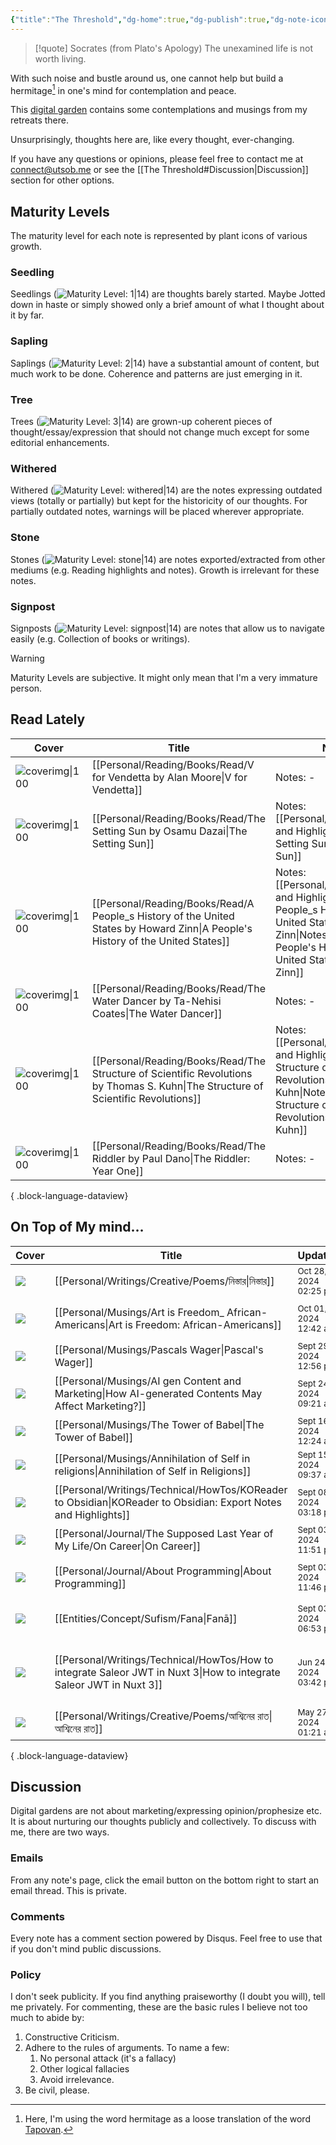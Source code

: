 ```yaml
---
{"title":"The Threshold","dg-home":true,"dg-publish":true,"dg-note-icon":"signpost","dg-pinned":true,"dg-hide-in-graph":true,"cssClasses":["cards","cards-cols-3","cards-cover","cards-cover-no-border","cards-title-hide-icons"],"dg-metatags":{"description":"Utsob's Digital Garden","og:description":"Utsob's Digital Garden"},"created":"2023-01-02T21:30:15+06:00","updated":"2024-07-02T09:47:52+06:00","permalink":"/the-threshold/","metatags":{"description":"Utsob's Digital Garden","og:description":"Utsob's Digital Garden"},"hideInGraph":true,"pinned":true,"contentClasses":"cards cards-cols-3 cards-cover cards-cover-no-border cards-title-hide-icons","tags":["gardenEntry"],"dgPassFrontmatter":true,"noteIcon":"signpost"}
---
```


> [!quote] Socrates (from Plato's Apology)
> The unexamined life is not worth living.

With such noise and bustle around us, one cannot help but build a hermitage[^1] in one's mind for contemplation and peace.

This [digital garden](https://cagrimmett.com/notes/2020/11/08/what-are-digital-gardens/) contains some contemplations and musings from my retreats there.

Unsurprisingly, thoughts here are, like every thought, ever-changing.

If you have any questions or opinions, please feel free to contact me at [connect@utsob.me](mailto:connect@utsob.me) or see the [[The Threshold#Discussion\|Discussion]] section for other options.

## Maturity Levels
The maturity level for each note is represented by plant icons of various growth.

### Seedling
Seedlings (![Maturity Level: 1|14](https://hermitage.utsob.me/img/tree-1.svg)) are thoughts barely started. Maybe Jotted down in haste or simply showed only a brief amount of what I thought about it by far.

### Sapling
Saplings (![Maturity Level: 2|14](https://hermitage.utsob.me/img/tree-2.svg)) have a substantial amount of content, but much work to be done. Coherence and patterns are just emerging in it.

### Tree
Trees (![Maturity Level: 3|14](https://hermitage.utsob.me/img/tree-3.svg)) are grown-up coherent pieces of thought/essay/expression that should not change much except for some editorial enhancements.

### Withered
Withered (![Maturity Level: withered|14](https://hermitage.utsob.me/img/withered.svg)) are the notes expressing outdated views (totally or partially) but kept for the historicity of our thoughts. For partially outdated notes, warnings will be placed wherever appropriate.

### Stone
Stones (![Maturity Level: stone|14](https://hermitage.utsob.me/img/stone.svg)) are notes exported/extracted from other mediums (e.g. Reading highlights and notes). Growth is irrelevant for these notes.

### Signpost
Signposts (![Maturity Level: signpost|14](https://hermitage.utsob.me/img/signpost.svg)) are notes that allow us to navigate easily (e.g. Collection of books or writings).

> [!Warning] 
> Maturity Levels are subjective. It might only mean that I'm a very immature person.


## Read Lately
| Cover                                                                                                                            | Title                                                                                                                                 | Notes                                                                                                                                                                              | Tags                                              |
| -------------------------------------------------------------------------------------------------------------------------------- | ------------------------------------------------------------------------------------------------------------------------------------- | ---------------------------------------------------------------------------------------------------------------------------------------------------------------------------------- | ------------------------------------------------- |
| ![coverimg\|100](https://books.google.com/books/publisher/content/images/frontcover/efPjAAAAQBAJ?fife=w600-h900&source=gbs_api)  | [[Personal/Reading/Books/Read/V for Vendetta by Alan Moore\|V for Vendetta]]                                                       | Notes: \-                                                                                                                                                                          | #bestreads                                        |
| ![coverimg\|100](https://images-na.ssl-images-amazon.com/images/S/compressed.photo.goodreads.com/books/1385206185i/194740.jpg)   | [[Personal/Reading/Books/Read/The Setting Sun by Osamu Dazai\|The Setting Sun]]                                                    | Notes: [[Personal/Reading/Notes and Highlights/The Setting Sun\|The Setting Sun]]                                                                                               |                                                   |
| ![coverimg\|100](https://images-na.ssl-images-amazon.com/images/S/compressed.photo.goodreads.com/books/1494279423i/2767.jpg)     | [[Personal/Reading/Books/Read/A People_s History of the United States by Howard Zinn\|A People's History of the United States]]    | Notes: [[Personal/Reading/Notes and Highlights/A People_s History of the United States by Howard Zinn\|Notes from A People's History of the United States by Howard Zinn]]      | #america #history #politics #colonialism #vietnam |
| ![coverimg\|100](https://images-na.ssl-images-amazon.com/images/S/compressed.photo.goodreads.com/books/1549993860i/43982054.jpg) | [[Personal/Reading/Books/Read/The Water Dancer by Ta-Nehisi Coates\|The Water Dancer]]                                             | Notes: \-                                                                                                                                                                          | #bestreads #african #america                      |
| ![coverimg\|100](https://books.google.com/books/content?id=0q_0swEACAAJ&printsec=frontcover&img=1&zoom=1&source=gbs_api)         | [[Personal/Reading/Books/Read/The Structure of Scientific Revolutions by Thomas S. Kuhn\|The Structure of Scientific Revolutions]] | Notes: [[Personal/Reading/Notes and Highlights/The Structure of Scientific Revolutions by Thomas S Kuhn\|Notes from The Structure of Scientific Revolutions by Thomas S. Kuhn]] | #book #Science #history                           |
| ![coverimg\|100](https://books.google.com/books/publisher/content/images/frontcover/cd6uzwEACAAJ?fife=w600-h900&source=gbs_api)  | [[Personal/Reading/Books/Read/The Riddler by Paul Dano\|The Riddler: Year One]]                                                    | Notes: \-                                                                                                                                                                          | #book #Supervillains                              |

{ .block-language-dataview}
## On Top of My mind…
| Cover                                                               | Title                                                                                                                  | Updated                                                               | Created                                                              | Tags                                                                  |
| ------------------------------------------------------------------- | ---------------------------------------------------------------------------------------------------------------------- | --------------------------------------------------------------------- | -------------------------------------------------------------------- | --------------------------------------------------------------------- |
| <img src='https://hermitage.utsob.me/img/3-cover-card.jpg'/>        | [[Personal/Writings/Creative/Poems/নিস্তার\|নিস্তার]]                                                               | <i icon-name=calendar-clock></i><small>Oct 28, 2024 02:25 pm</small>  | <i icon-name=calendar-plus></i><small>Oct 27, 2024 11:15 pm</small>  | #poetry #কবিতা                                                        |
| <img src='https://hermitage.utsob.me/img/2-cover-card.jpg'/>        | [[Personal/Musings/Art is Freedom_ African-Americans\|Art is Freedom: African-Americans]]                           | <i icon-name=calendar-clock></i><small>Oct 01, 2024 12:42 am</small>  | <i icon-name=calendar-plus></i><small>Sept 07, 2024 01:11 am</small> | #music #negroid #culture #african #american                           |
| <img src='https://hermitage.utsob.me/img/3-cover-card.jpg'/>        | [[Personal/Musings/Pascals Wager\|Pascal's Wager]]                                                                  | <i icon-name=calendar-clock></i><small>Sept 29, 2024 12:56 pm</small> | <i icon-name=calendar-plus></i><small>Sept 29, 2024 11:08 am</small> | #religion #War                                                        |
| <img src='https://hermitage.utsob.me/img/2-cover-card.jpg'/>        | [[Personal/Musings/AI gen Content and Marketing\|How AI-generated Contents May Affect Marketing?]]                  | <i icon-name=calendar-clock></i><small>Sept 24, 2024 09:21 am</small> | <i icon-name=calendar-plus></i><small>Mar 24, 2023 11:03 am</small>  | #AI #Marketing                                                        |
| <img src='https://hermitage.utsob.me/img/3-cover-card.jpg'/>        | [[Personal/Musings/The Tower of Babel\|The Tower of Babel]]                                                         | <i icon-name=calendar-clock></i><small>Sept 16, 2024 12:24 am</small> | <i icon-name=calendar-plus></i><small>Sept 05, 2024 10:14 am</small> | #society #myth #etiology                                              |
| <img src='https://hermitage.utsob.me/img/2-cover-card.jpg'/>        | [[Personal/Musings/Annihilation of Self in religions\|Annihilation of Self in Religions]]                           | <i icon-name=calendar-clock></i><small>Sept 15, 2024 09:37 am</small> | <i icon-name=calendar-plus></i><small>Sept 03, 2024 01:56 pm</small> | #religion #spirituality                                               |
| <img src='https://hermitage.utsob.me/img/3-cover-card.jpg'/>        | [[Personal/Writings/Technical/HowTos/KOReader to Obsidian\|KOReader to Obsidian: Export Notes and Highlights]]      | <i icon-name=calendar-clock></i><small>Sept 08, 2024 03:18 pm</small> | <i icon-name=calendar-plus></i><small>Sept 10, 2023 02:38 pm</small> | #koreader #obsidian #how-to #notes-export                             |
| <img src='https://hermitage.utsob.me/img/2-cover-card.jpg'/>        | [[Personal/Journal/The Supposed Last Year of My Life/On Career\|On Career]]                                         | <i icon-name=calendar-clock></i><small>Sept 03, 2024 11:51 pm</small> | <i icon-name=calendar-plus></i><small>Aug 22, 2022 06:25 pm</small>  | #life #work #programming                                              |
| <img src='https://hermitage.utsob.me/img/withered-cover-card.jpg'/> | [[Personal/Journal/About Programming\|About Programming]]                                                           | <i icon-name=calendar-clock></i><small>Sept 03, 2024 11:46 pm</small> | <i icon-name=calendar-plus></i><small>Oct 04, 2018 07:41 am</small>  | #passion #philosophy #programming                                     |
| <img src='https://hermitage.utsob.me/img/1-cover-card.jpg'/>        | [[Entities/Concept/Sufism/Fana\|Fanā]]                                                                              | <i icon-name=calendar-clock></i><small>Sept 03, 2024 06:53 pm</small> | <i icon-name=calendar-plus></i><small>Feb 20, 2024 02:40 pm</small>  | #concept #concept/theology #concept/sufism                            |
| <img src='https://hermitage.utsob.me/img/3-cover-card.jpg'/>        | [[Personal/Writings/Technical/HowTos/How to integrate Saleor JWT in Nuxt 3\|How to integrate Saleor JWT in Nuxt 3]] | <i icon-name=calendar-clock></i><small>Jun 24, 2024 03:42 pm</small>  | <i icon-name=calendar-plus></i><small>Apr 29, 2024 10:26 am</small>  | #technical #how-to #nuxt3 #nuxt #apollo #graphql #saleor #jwt #django |
| <img src='https://hermitage.utsob.me/img/3-cover-card.jpg'/>        | [[Personal/Writings/Creative/Poems/আশ্বিনের রাত\|আশ্বিনের রাত]]                                                     | <i icon-name=calendar-clock></i><small>May 27, 2024 01:21 am</small>  | <i icon-name=calendar-plus></i><small>Aug 13, 2020 08:04 pm</small>  |                                                                       |

{ .block-language-dataview}
## Discussion
Digital gardens are not about marketing/expressing opinion/prophesize etc. It is about nurturing our thoughts publicly and collectively. To discuss with me, there are two ways.

### Emails
From any note's page, click the email button on the bottom right to start an email thread. This is private.

### Comments
Every note has a comment section powered by Disqus. Feel free to use that if you don't mind public discussions.

### Policy
I don't seek publicity. If you find anything praiseworthy (I doubt you will), tell me privately. For commenting, these are the basic rules I believe not too much to abide by:
1. Constructive Criticism.
2. Adhere to the rules of arguments. To name a few:
    1. No personal attack (it's a fallacy)
    2. Other logical fallacies
    3. Avoid irrelevance.
3. Be civil, please.

[^1]: Here, I'm using the word hermitage as a loose translation of the word [Tapovan](https://en.wikipedia.org/wiki/Tapovan).
